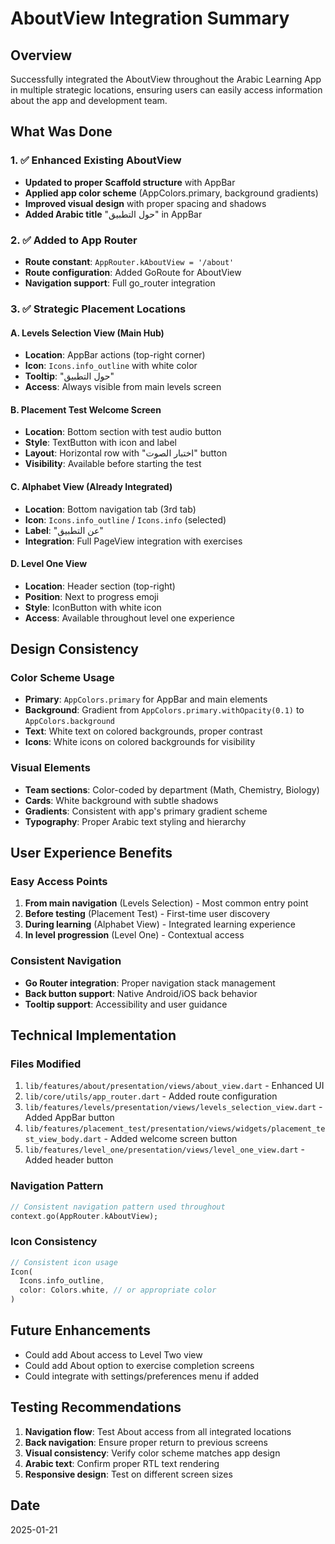 # AboutView Integration Summary

## Overview
Successfully integrated the AboutView throughout the Arabic Learning App in multiple strategic locations, ensuring users can easily access information about the app and development team.

## What Was Done

### 1. ✅ Enhanced Existing AboutView
- **Updated to proper Scaffold structure** with AppBar
- **Applied app color scheme** (AppColors.primary, background gradients)
- **Improved visual design** with proper spacing and shadows
- **Added Arabic title** "حول التطبيق" in AppBar

### 2. ✅ Added to App Router
- **Route constant**: `AppRouter.kAboutView = '/about'`
- **Route configuration**: Added GoRoute for AboutView
- **Navigation support**: Full go_router integration

### 3. ✅ Strategic Placement Locations

#### A. Levels Selection View (Main Hub)
- **Location**: AppBar actions (top-right corner)
- **Icon**: `Icons.info_outline` with white color
- **Tooltip**: "حول التطبيق"
- **Access**: Always visible from main levels screen

#### B. Placement Test Welcome Screen
- **Location**: Bottom section with test audio button
- **Style**: TextButton with icon and label
- **Layout**: Horizontal row with "اختبار الصوت" button
- **Visibility**: Available before starting the test

#### C. Alphabet View (Already Integrated)
- **Location**: Bottom navigation tab (3rd tab)
- **Icon**: `Icons.info_outline` / `Icons.info` (selected)
- **Label**: "عن التطبيق"
- **Integration**: Full PageView integration with exercises

#### D. Level One View
- **Location**: Header section (top-right)
- **Position**: Next to progress emoji
- **Style**: IconButton with white icon
- **Access**: Available throughout level one experience

## Design Consistency

### Color Scheme Usage
- **Primary**: `AppColors.primary` for AppBar and main elements
- **Background**: Gradient from `AppColors.primary.withOpacity(0.1)` to `AppColors.background`
- **Text**: White text on colored backgrounds, proper contrast
- **Icons**: White icons on colored backgrounds for visibility

### Visual Elements
- **Team sections**: Color-coded by department (Math, Chemistry, Biology)
- **Cards**: White background with subtle shadows
- **Gradients**: Consistent with app's primary gradient scheme
- **Typography**: Proper Arabic text styling and hierarchy

## User Experience Benefits

### Easy Access Points
1. **From main navigation** (Levels Selection) - Most common entry point
2. **Before testing** (Placement Test) - First-time user discovery
3. **During learning** (Alphabet View) - Integrated learning experience
4. **In level progression** (Level One) - Contextual access

### Consistent Navigation
- **Go Router integration**: Proper navigation stack management
- **Back button support**: Native Android/iOS back behavior
- **Tooltip support**: Accessibility and user guidance

## Technical Implementation

### Files Modified
1. `lib/features/about/presentation/views/about_view.dart` - Enhanced UI
2. `lib/core/utils/app_router.dart` - Added route configuration
3. `lib/features/levels/presentation/views/levels_selection_view.dart` - Added AppBar button
4. `lib/features/placement_test/presentation/views/widgets/placement_test_view_body.dart` - Added welcome screen button
5. `lib/features/level_one/presentation/views/level_one_view.dart` - Added header button

### Navigation Pattern
```dart
// Consistent navigation pattern used throughout
context.go(AppRouter.kAboutView);
```

### Icon Consistency
```dart
// Consistent icon usage
Icon(
  Icons.info_outline,
  color: Colors.white, // or appropriate color
)
```

## Future Enhancements
- Could add About access to Level Two view
- Could add About option to exercise completion screens
- Could integrate with settings/preferences menu if added

## Testing Recommendations
1. **Navigation flow**: Test About access from all integrated locations
2. **Back navigation**: Ensure proper return to previous screens
3. **Visual consistency**: Verify color scheme matches app design
4. **Arabic text**: Confirm proper RTL text rendering
5. **Responsive design**: Test on different screen sizes

## Date
2025-01-21
